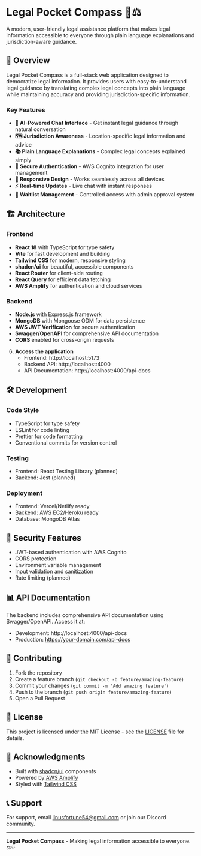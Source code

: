 # Legal Pocket Compass 🧭⚖️

A modern, user-friendly legal assistance platform that makes legal information accessible to everyone through plain language explanations and jurisdiction-aware guidance.

## 🌟 Overview

Legal Pocket Compass is a full-stack web application designed to democratize legal information. It provides users with easy-to-understand legal guidance by translating complex legal concepts into plain language while maintaining accuracy and providing jurisdiction-specific information.

### Key Features

- **🤖 AI-Powered Chat Interface** - Get instant legal guidance through natural conversation
- **🗺️ Jurisdiction Awareness** - Location-specific legal information and advice
- **📚 Plain Language Explanations** - Complex legal concepts explained simply
- **🔐 Secure Authentication** - AWS Cognito integration for user management
- **📱 Responsive Design** - Works seamlessly across all devices
- **⚡ Real-time Updates** - Live chat with instant responses
- **👥 Waitlist Management** - Controlled access with admin approval system

## 🏗️ Architecture

### Frontend
- **React 18** with TypeScript for type safety
- **Vite** for fast development and building
- **Tailwind CSS** for modern, responsive styling
- **shadcn/ui** for beautiful, accessible components
- **React Router** for client-side routing
- **React Query** for efficient data fetching
- **AWS Amplify** for authentication and cloud services

### Backend
- **Node.js** with Express.js framework
- **MongoDB** with Mongoose ODM for data persistence
- **AWS JWT Verification** for secure authentication
- **Swagger/OpenAPI** for comprehensive API documentation
- **CORS** enabled for cross-origin requests



6. **Access the application**
   - Frontend: http://localhost:5173
   - Backend API: http://localhost:4000
   - API Documentation: http://localhost:4000/api-docs


## 🛠️ Development

### Code Style
- TypeScript for type safety
- ESLint for code linting
- Prettier for code formatting
- Conventional commits for version control

### Testing
- Frontend: React Testing Library (planned)
- Backend: Jest (planned)

### Deployment
- Frontend: Vercel/Netlify ready
- Backend: AWS EC2/Heroku ready
- Database: MongoDB Atlas

## 🔐 Security Features

- JWT-based authentication with AWS Cognito
- CORS protection
- Environment variable management
- Input validation and sanitization
- Rate limiting (planned)

## 📊 API Documentation

The backend includes comprehensive API documentation using Swagger/OpenAPI. Access it at:
- Development: http://localhost:4000/api-docs
- Production: https://your-domain.com/api-docs

## 🤝 Contributing

1. Fork the repository
2. Create a feature branch (`git checkout -b feature/amazing-feature`)
3. Commit your changes (`git commit -m 'Add amazing feature'`)
4. Push to the branch (`git push origin feature/amazing-feature`)
5. Open a Pull Request

## 📄 License

This project is licensed under the MIT License - see the [LICENSE](LICENSE) file for details.

## 🙏 Acknowledgments

- Built with [shadcn/ui](https://ui.shadcn.com/) components
- Powered by [AWS Amplify](https://aws.amazon.com/amplify/)
- Styled with [Tailwind CSS](https://tailwindcss.com/)

## 📞 Support

For support, email linusfortune54@gmail.com or join our Discord community.

---

**Legal Pocket Compass** - Making legal information accessible to everyone. ⚖️✨
